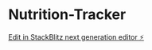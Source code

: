 # Nutrition-Tracker

[Edit in StackBlitz next generation editor ⚡️](https://stackblitz.com/~/github.com/LeGoLus/Nutrition-Tracker)